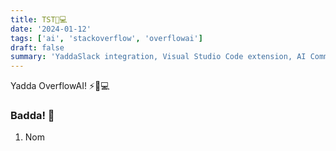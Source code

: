 ```yaml
---
title: TST🚀💻
date: '2024-01-12'
tags: ['ai', 'stackoverflow', 'overflowai']
draft: false
summary: 'YaddaSlack integration, Visual Studio Code extension, AI Community Discussions. Embrace coding magic! 🚀💻⚡️'
---
```


Yadda OverflowAI! ⚡️🚀💻

### Badda! 🌟

1. Nom
